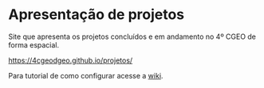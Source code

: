 # Apresentação de projetos

Site que apresenta os projetos concluídos e em andamento no 4º CGEO de forma espacial.

https://4cgeodgeo.github.io/projetos/

Para tutorial de como configurar acesse a [wiki](https://github.com/1cgeo/projetos/wiki).
